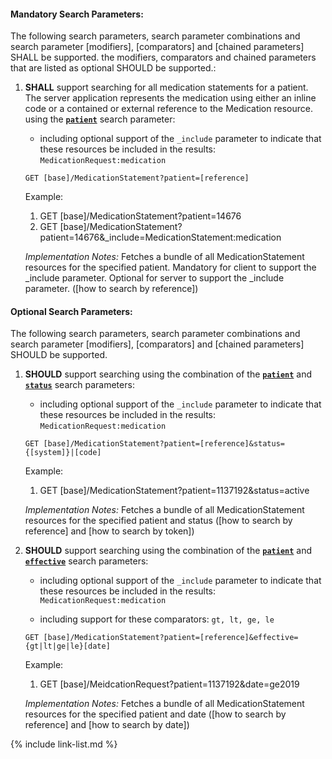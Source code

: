 


#### Mandatory Search Parameters:

The following search parameters, search parameter combinations and search parameter [modifiers], [comparators] and [chained parameters] SHALL be supported.  the  modifiers, comparators and chained parameters that are listed as optional SHOULD be supported.:


1. **SHALL** support searching for all medication statements for a patient. The server application represents the medication using either an inline code or a contained or external reference to the Medication resource. using the **[`patient`](SearchParameter-us-core-medicationstatement-patient.html)** search parameter:

    - including optional support of the `_include` parameter to indicate that these resources be included in the results: `MedicationRequest:medication`

    `GET [base]/MedicationStatement?patient=[reference]`

    Example:
    
    1. GET [base]/MedicationStatement?patient=14676
    1. GET [base]/MedicationStatement?patient=14676&amp;_include=MedicationStatement:medication

    *Implementation Notes:* Fetches a bundle of all MedicationStatement resources for the specified patient. Mandatory for client to support the _include parameter. Optional for server to support the _include parameter. ([how to search by reference])



#### Optional Search Parameters:

The following search parameters, search parameter combinations and search parameter [modifiers], [comparators] and [chained parameters] SHOULD be supported.

1. **SHOULD** support searching using the combination of the **[`patient`](SearchParameter-us-core-medicationstatement-patient.html)** and **[`status`](SearchParameter-us-core-medicationstatement-status.html)** search parameters:
    - including optional support of the `_include` parameter to indicate that these resources be included in the results: `MedicationRequest:medication`


    `GET [base]/MedicationStatement?patient=[reference]&status={[system]}|[code]`

    Example:
    
    1. GET [base]/MedicationStatement?patient=1137192&amp;status=active

    *Implementation Notes:* Fetches a bundle of all MedicationStatement resources for the specified patient and status ([how to search by reference] and [how to search by token])

1. **SHOULD** support searching using the combination of the **[`patient`](SearchParameter-us-core-medicationstatement-patient.html)** and **[`effective`](SearchParameter-us-core-medicationstatement-effective.html)** search parameters:
    - including optional support of the `_include` parameter to indicate that these resources be included in the results: `MedicationRequest:medication`

    - including support for these comparators: `gt, lt, ge, le`

    `GET [base]/MedicationStatement?patient=[reference]&effective={gt|lt|ge|le}[date]`

    Example:
    
    1. GET [base]/MeidcationRequest?patient=1137192&amp;date=ge2019

    *Implementation Notes:* Fetches a bundle of all MedicationStatement resources for the specified patient and date ([how to search by reference] and [how to search by date])


{% include link-list.md %}
